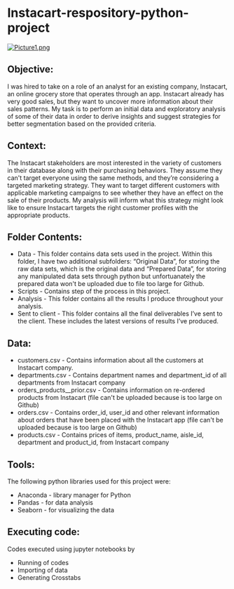 # Instacart-respository-python-project

[![Picture1.png](https://i.postimg.cc/Xv6YGPQg/Picture1.png)](https://postimg.cc/G4zC6X0B)

## Objective:

I was hired to take on a role of an analyst for an existing company, Instacart, an online grocery store that operates through an app. Instacart already has very good sales, but they want to uncover more information about their sales patterns. My task is to perform an initial data and exploratory analysis of some of their data in order to derive insights and suggest strategies for better segmentation based on the provided criteria.

## Context:

The Instacart stakeholders are most interested in the variety of customers in their database along with their purchasing behaviors. They assume they can't target everyone using the same methods, and they’re considering a targeted marketing strategy. They want to target different customers with applicable marketing campaigns to see whether they have an effect on the sale of their products. My analysis will inform what this strategy might look like to ensure Instacart targets the right customer profiles with the appropriate products.

## Folder Contents:

* Data - This folder contains data sets used in the project. Within this folder, I have two additional subfolders: “Original Data”, for storing the raw data sets, which is the original data and “Prepared Data”, for storing any manipulated data sets through python but unfortuanately the prepared data won't be uploaded due to file too large for Github.
* Scripts - Contains step of the process in this project. 
* Analysis - This folder contains all the results I produce throughout your analysis.
* Sent to client - This folder contains all the final deliverables I’ve sent to the client. These includes the latest versions of results I’ve produced.

## Data:

* customers.csv - Contains information about all the customers at Instacart company.
* departments.csv - Contains department names and department_id of all departments from Instacart company
* orders_products__prior.csv - Contains information on re-ordered products from Instacart (file can't be uploaded because is too large on Github)
* orders.csv - Contains order_id, user_id and other relevant information about orders that have been placed with the Instacart app (file can't be uploaded because is too large on Github)
* products.csv - Contains prices of items, product_name, aisle_id, department and product_id, from Instacart company

## Tools:

The following python libraries used for this project were:
* Anaconda - library manager for Python
* Pandas - for data analysis
* Seaborn - for visualizing the data

## Executing code:

Codes executed using jupyter notebooks by 
* Running of codes
* Importing of data
* Generating Crosstabs
